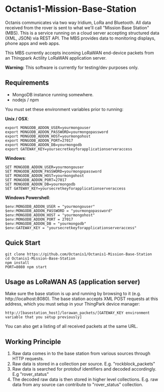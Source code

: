 # Octanis1-Mission-Base-Station
Octanis communicates via two way Iridium, LoRa and Bluetooth. All data received from the rover is sent to what we'll call "Mission Base Station" (MBS). 
This is a service running on a cloud server accepting structured data (XML, JSON) via REST API. The MBS provides data to monitoring displays, phone apps and web apps.

This MBS currently accepts incoming LoRaWAN end-device packets from an Thingpark Actility LoRaWAN application server.

__Warning:__ This software is currently for testing/dev purposes only.


## Requirements
- MongoDB instance running somewhere.
- nodejs / npm

You must set these environment variables prior to running:

**Unix / OSX**:
```
export MONGODB_ADDON_USER=yourmongouser
export MONGODB_ADDON_PASSWORD=yourmongopassword
export MONGODB_ADDON_HOST=yourmongohost
export MONGODB_ADDON_PORT=27017
export MONGODB_ADDON_DB=yourmongodb
export GATEWAY_KEY=yoursecretkeyforapplicationserveraccess
```
**Windows**:
```
SET MONGODB_ADDON_USER=yourmongouser
SET MONGODB_ADDON_PASSWORD=yourmongopassword
SET MONGODB_ADDON_HOST=yourmongohost
SET MONGODB_ADDON_PORT=27017
SET MONGODB_ADDON_DB=yourmongodb
SET GATEWAY_KEY=yoursecretkeyforapplicationserveraccess
```
**Windows Powershell**:
```
$env:MONGODB_ADDON_USER = "yourmongouser"
$env:MONGODB_ADDON_PASSWORD = "yourmongopassword"
$env:MONGODB_ADDON_HOST = "yourmongohost"
$env:MONGODB_ADDON_PORT = 27017
$env:MONGODB_ADDON_DB = "yourmongodb"
$env:GATEWAY_KEY = "yoursecretkeyforapplicationserveraccess"
```



## Quick Start
```
git clone https://github.com/Octanis1/Octanis1-Mission-Base-Station
cd Octanis1-Mission-Base-Station
npm install
PORT=8080 npm start  
```

## Usage as LoRaWAN AS (application server)
Make sure the base station is up and running by browsing to it (e.g. http://localhost:8080). The  base station accepts XML POST requests at this address, which you must setup in your ThingPark device manager:
```
http://[basestation_host]/lorawan_packets/[GATEWAY_KEY environment variable that you setup previously]
```
You can also get a listing of all received packets at the same URL.




## Working Principle
1. Raw data comes in to the base station from various sources through HTTP requests.
2. Raw data is stored in a collection per source. E.g. "rockblock_packets"
3. Raw data is searched for protobuf identifiers and decoded accordingly. E.g "rover_status"
4. The decoded raw data is then stored in higher level collections. E.g. raw data from any source can contribute to "rover_status" collection.
